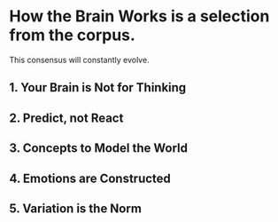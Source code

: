 # How the Brain Works is a selection from the corpus. 

This consensus will constantly evolve.


## 1. Your Brain is Not for Thinking


## 2. Predict, not React

## 3. Concepts to Model the World

## 4. Emotions are Constructed

## 5. Variation is the Norm


